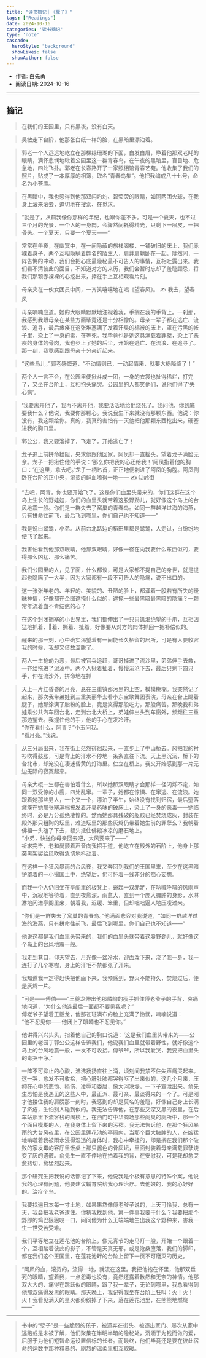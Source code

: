 ```yaml
---
title: "读书摘记｜《孽子》"
tags: ["Readings"]
date: 2024-10-16
categories: '读书摘记'
type: 'note'
cascade:
  heroStyle: "background"
  showLikes: false
  showAuthor: false
---
```


- 作者: 白先勇
- 阅读日期: 2024-10-16

---
## 摘记

> 在我们的王国里，只有黑夜，没有白天。

> 吴敏走下台阶，他那张白纸一样的脸，在黑暗里漂泊着。

> 郭老一个人远远地屹立在那棵绿珊瑚的下面，白发白眉，睁着他那双老眊的眼睛，满怀悲悯地瞅着公园里这一群青春鸟，在午夜的黑暗里，盲目地、危急地，四处飞扑。郭老在长春路开了一家照相馆青春艺苑。他收集了我们的照片，贴成了一本厚厚的相簿，取名“青春鸟集”。他把我编成八十七号，命名为小苍鹰。

> 在黑暗中，我也感得到他那双闪灼灼、碧荧荧的眼睛，如同两团火球，在我身上滚来滚去，迫切地在搜索、在觅求。

> “就是了，从前我像你那样的年纪，也跟你差不多。可是一个夏天，也不过三个月的光景，一个人的一身肉，会骤然间耗得精光，只剩下一层皮，一把骨头。一个夏天，只要一个夏天——”

> 常常在午夜，在幽冥中，在一间隐蔽的旅栈阁楼，一铺破旧的床上，我们赤裸着身子，两个互相隐瞒着姓名的陌生人，肩并肩躺卧在一起，陡然间，一阵告悔的冲动，我们会把心底最隐秘最不可告人的事情，互相吐露出来。我们看不清彼此的面目，不知道对方的来历，我们会暂时忘却了羞耻顾忌，将我们那颗赤裸裸的心挖出来，捧在手上互相观看片刻。

> 母亲夹在一伙女团员中间，一齐笑嘻嘻地在唱《望春风》。
> ✍️ 我去，望春风

> 母亲喃喃应道。她的大眼睛默默地注视着我，手搁在我的手背上。一刹那，我感到我跟母亲在某些方面毕竟还是十分相像的。母亲一辈子都在逃亡、流浪、追寻，最后瘫痪在这张堆塞满了发着汗臭的棉被的床上，罩在污黑的帐子里，染上了一身的毒，在等死。我毕竟也是她这具满载着罪孽，染上了恶疾的身体的骨肉，我也步上了她的后尘，开始在逃亡、在流浪、在追寻了。那一刻，我竟感到跟母亲十分亲近起来。

> “这些鸟儿，”郭老感慨道，“不动情则已，一动起情来，就要大祸降临了！”

> 两个人一言不合，在公园里便揪斗成一团，一身的衣裳也扯得稀烂，打完了，又坐在台阶上，互相抱头痛哭。公园里的人都笑他们，说他们得了‘失心疯’。

> ‘我要离开他了，我再不离开他，我要活活地给他烧死了。我问他，你到底要我什么？他说，我要你那颗心。我说我生下来就没有那颗东西。他说：你没有，我这颗给你。真的，我真的害怕有一天他把他那颗东西挖出来，硬塞进我的胸口里。

> 郭公公，我又要溜掉了，飞走了，开始逃亡了！

> 龙子追上前拼命拦阻，央求他跟他回家，阿凤却一直摇头，望着龙子满脸无奈。龙子一把揪住他的手说：‘那么你把我的心还给我！’阿凤指着他的胸口：‘在这里，拿去吧。’龙子一柄匕首，正正地便刺进了阿凤的胸膛。阿凤倒卧在台阶的正中央，滚烫的鲜血喷得一地——
> ✍️ 牯岭街

> “去吧，阿青，你也要开始飞了。这是你们血里头带来的，你们这群在这个岛上生长的野娃娃，你们的血里头就带着这股野劲儿，就好像这个岛上的台风地震一般。你们是一群失去了窝巢的青春鸟。如同一群越洋过海的海燕，只有拼命往前飞，最后飞到哪里，你们自己也不知道——”

> 我是说白鹭鸶，小弟。从前台北路边的稻田里都是鹭鸶，人走过，白纷纷地便飞了起来。

> 我害怕看到他那双眼睛，他那双眼睛，好像一径在向我要什么东西似的，要得那么凶猛、那么痛苦。

> 我们公园里的人，见了面，什么都谈，可是大家都不提自己的身世，就是提起也隐瞒了一大半，因为大家都有一段不可告人的隐痛，说不出口的。

> 这一张张年老的、年轻的、美貌的、丑陋的脸上，都漾着一股若有所失的暧昧神情，好像都在企图遮掩什么似的，遮掩一些最黑暗最黑暗的隐痛？一颗常年流着血不肯结疤的心？

> 在这个封闭拥塞的小世界里，我们都伸出了一只只饥渴绝望的手爪，互相凶猛地抓着、着、撕着、扯着，好像要从对方的肉体抓回一把补偿似的。

> 醒来的那一刻，心中确实渴望着有一间能长久栖留的居所，可是有人要收容我的时候，我却又借故溜脱了。

> 两人一生抢劫为恶，最后被官兵追赶，哥哥掉进了流沙里，弟弟伸手去救，一齐给拖进了泥淖中。两个人揪着扯着，慢慢沉沦下去，最后只剩下四只手，伸在流沙外，拼命地在抓

> 天上一片红昏昏的月亮，悬在三重镇那污黑的上空，模模糊糊。我突然记了起来，那次我带弟娃到三重美丽华去看小东宝歌舞团表演，母亲在台上踢着腿子，她那涂满了脂粉的脸上，竟是笑得那般吃力，那般痛苦。那晚我和弟娃乘公共汽车回台北，走到台北大桥上，弟娃伸出头到车窗外，频频往三重那边望去。我握住他的手，他的手心在发冷汗。										
> “你在看什么，阿青？”小玉问我。				
> “看月亮。”我说。

> 从三分局出来，我在街上茫然徘徊起来，一直步上了中山桥去。风把我的衬衫吹得鼓胀，可是背上的汗水不停地一条条直往下流。天上黑沉沉，桥下的台北市，却淹没在凄迷昏黄的灯海里。伫立在桥上，我又开始感到那一片无边无际的寂寞起来。

> 母亲大概一生都在害怕着什么，所以她那双眼睛才会那样一径闪烁不定，如同一双受惊的小鹿，四处乱窜。一辈子，她都在惊惧、在窜逃、在流浪。她跟着她那些男人，一个又一个，漂泊了半生，始终没有找到归宿，最后堕落瘫痪在她那张塞满棉被发着汗臭药味的破床上，染上了一身的恶毒——她临终时，必是万分孤绝凄惶的。然而她那具残破的躯骸已经焚烧成灰，封装在殿外那只粗陶的坛里，难道坛里的那些灰烬仍带着她生前的罪孽么？我朝着佛祖一头磕了下去，额头抵住佛殿冰凉的磨石地上。										
> “小弟，快送你母亲回去吧，大风要来了——”				
> 祈求完毕，老和尚颤着声音向我招手道。他屹立在殿外的石阶上，他身上那袭黑袈裟给风吹得急切地抖动着。

> 在这样一个狂风暴雨的台风夜，我又奔回到我们的王国里来，至少在这黑暗护罩着的一小撮国土中，绝望后，仍可怀着一线非分的痴心妄想。

> 而我一个人仍旧坐在亭阁里的板凳上，蜷起一双赤足，在呐喊呼啸的风雨声中，沉寂地等待着，直到夜愈深，雨愈大，直到一个庞大臃肿的身影，水淋淋地闪进亭阁里来，朝着我，迟缓、笨重，但却咄咄逼人地压凌过来。

> “你们是一群失去了窝巢的青春鸟。”他满面悲容对我说道，“如同一群越洋过海的海燕，只有拼命往前飞，最后飞到哪里，你们自己也不知道——”

> 他说这都是我们血里头带来的，我们的血里头就带着这股野劲儿，就好像这个岛上的台风地震一般。

> 我走到巷口，仰天望去，月光像一盆冷水，迎面泼下来，浇了我一身，我一连打了几个寒噤，身上的汗毛不禁都张了开来。

> 我知道我一定得赶快把他画下来，我预感到，野火不能持久，焚烧过后，便是灰烬一片。

> “可是——傅伯——”王夔龙伸出他那嶙峋的瘦手抓住傅老爷子的手背，哀痛地问道，“为什么他连最后一面都不要见我呢？”				
> 傅老爷子望着王夔龙，他那苍斑满布的脸上充满了怜悯，喃喃说道：				
> “他不忍见你——他闭上了眼睛也不忍见你。”

> 他讲得兴兴头头，指着他自己的胸口说道：‘这是我们血里头带来的——公园里的老园丁郭公公这样告诉我们，他说我们血里就带着野性，就好像这个岛上的台风地震一般，一发不可收拾。傅爷爷，所以我爱哭，我要把血里头的毒哭干净。’

> 一阵不可抑止的心酸，沸沸扬扬直往上涌，顷刻间我禁不住失声痛哭起来。这一哭，愈发不可收拾，把心肝肚肺都哭得呕了出来似的。这几个月来，压抑在心中的悲愤、损伤、凌辱和委屈，像大河决堤，一下子宣泄出来。俞先生恐怕是我遇见的这些人中，最正派、最可亲、最谈得来的一个了。可是刚才他搂住我的肩膀那一刻时，我感到的却是莫名的羞耻，好像自己身上长满了疥疮，生怕别人碰到似的。我无法告诉他，在那些又深又黑的夜里，在后车站那里下流客栈的阁楼上，在西门町中华商场那些闷臭的厕所中，那一个个面目模糊的人，在我身体上留下来的污秽。我无法告诉他，在那个狂风暴雨的大台风夜里，在公园里莲花池的亭阁内，当那个巨大臃肿的人，在凶猛地啃噬着我被雨水浸得湿透的身体时，我心中牵挂的，却是搁在我们那个破败的家发霉的客厅里饭桌上那只酱色的骨灰坛，里面封装着母亲满载罪孽烧变了灰的遗骸。俞先生一直不停地在拍着我的背，在安慰我，可是我却愈哭愈悲切，愈猛烈起来。

> 那个研究生把我说的话都记了下来，他说我是个极有意思的特殊个案，他说我的心理有问题，他要建议辅育院给我心理治疗。去他娘的，我的心好好的。治疗个鸟。

> 我要找遍日本每一寸土地，如果果然像傅老爷子说的，上天可怜我，总有一天，我会把我老爸逮住。你猜我找到他，第一件事我要干什么？我要把那个野郎的鸡巴狠狠咬一口，问问他为什么无端端地生出我这个野种来，害我一生一世受苦受难。

> 我们平等地立在莲花池的台阶上，像元宵节的走马灯一般，开始一个跟着一个，互相踏着彼此的影子，不管是天真无邪，或是沧桑堕落，我们的脚印，都在我们这个王国里，在莲花池畔的台阶上留下一页不可磨灭的历史。

> “阿凤的血，滚烫的，流得一地，就流在这里。我把他抱在怀里，他那双垂死的眼睛，望着我，一点怨毒也没有，竟然还露着歉然和无奈的神情。他那双大大的、痛得在跳跃似的眼睛，跟了我一辈子，无论到哪里，我总看得到他那双痛得发黑的眼睛。那天晚上，我记得我坐在台阶上狂叫：火！火！火！我看见满天的星火都纷纷掉了下来，落在莲花池里，在熊熊地燃烧——”

---

> 书中的“孽子”是一些脆弱的孩子，被遗弃在街头、被逐出家门、屡次从家中逃跑或是未被了解，他们聚集在半明半暗的隐秘处，沉湎于为钱而做的爱，屈服于为他们短暂命运设置信标的长者。而最终，他们毕竟还是要在彼此宿命的运数中那种粗暴的、剧烈的温柔里相互取暖。

